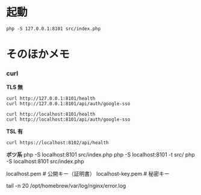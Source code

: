 # 起動

```
php -S 127.0.0.1:8101 src/index.php
```

# そのほかメモ

### curl

**TLS 無**

```
curl http://127.0.0.1:8101/health
curl http://127.0.0.1:8101/api/auth/google-sso

curl http://localhost:8101/health
curl http://localhost:8101/api/auth/google-sso
```

**TSL 有**

```
curl https://localhost:8102/api/health
```

**ボツ系**
php -S localhost:8101 src/index.php
php -S localhost:8101 -t src/
php -S localhost:8101 src/index.php

localhost.pem # 公開キー（証明書）
localhost-key.pem # 秘密キー

tail -n 20 /opt/homebrew/var/log/nginx/error.log
